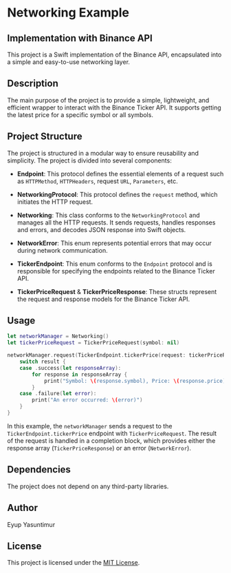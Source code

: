# Networking Example

## Implementation with Binance API

This project is a Swift implementation of the Binance API, encapsulated into a simple and easy-to-use networking layer.

## Description

The main purpose of the project is to provide a simple, lightweight, and efficient wrapper to interact with the Binance Ticker API. It supports getting the latest price for a specific symbol or all symbols.

## Project Structure

The project is structured in a modular way to ensure reusability and simplicity. The project is divided into several components:

- **Endpoint**: This protocol defines the essential elements of a request such as `HTTPMethod`, `HTTPHeaders`, request `URL`, `Parameters`, etc.

- **NetworkingProtocol**: This protocol defines the `request` method, which initiates the HTTP request.

- **Networking**: This class conforms to the `NetworkingProtocol` and manages all the HTTP requests. It sends requests, handles responses and errors, and decodes JSON response into Swift objects.

- **NetworkError**: This enum represents potential errors that may occur during network communication.

- **TickerEndpoint**: This enum conforms to the `Endpoint` protocol and is responsible for specifying the endpoints related to the Binance Ticker API.

- **TickerPriceRequest** & **TickerPriceResponse**: These structs represent the request and response models for the Binance Ticker API.

## Usage

```swift
let networkManager = Networking()
let tickerPriceRequest = TickerPriceRequest(symbol: nil)

networkManager.request(TickerEndpoint.tickerPrice(request: tickerPriceRequest)) { (result: Result<TickerPriceResponse, NetworkError>) in
    switch result {
    case .success(let responseArray):
        for response in responseArray {
            print("Symbol: \(response.symbol), Price: \(response.price)")
        }
    case .failure(let error):
        print("An error occurred: \(error)")
    }
}
```

In this example, the `networkManager` sends a request to the `TickerEndpoint.tickerPrice` endpoint with `TickerPriceRequest`. The result of the request is handled in a completion block, which provides either the response array (`TickerPriceResponse`) or an error (`NetworkError`).

## Dependencies

The project does not depend on any third-party libraries.

## Author

Eyup Yasuntimur

## License

This project is licensed under the [MIT License](LICENSE).

